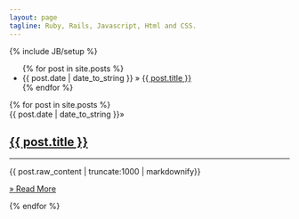 ```yaml
---
layout: page
tagline: Ruby, Rails, Javascript, Html and CSS.
---
```

{% include JB/setup %}
<ul class="posts">
{% for post in site.posts %}
<li>
  <span>
    {{ post.date | date_to_string }}
  </span>&raquo; 
  <a href="{{ BASE_PATH }}{{ post.url }}">
    {{ post.title }}
  </a>
</li>
{% endfor %}
</ul>
<div class='posts'>
  {% for post in site.posts %}
  <div class='well'>
    <span class='text-right'>
    {{ post.date | date_to_string }}&raquo; 
    </span>
    <h2>
      <a href="{{ BASE_PATH }}{{ post.url }}">{{ post.title }}</a>
    </h2>
    <hr />
    {{ post.raw_content | truncate:1000 | markdownify}}
    <p class='text-right'><a href="{{ BASE_PATH }}{{ post.url }}">&raquo; Read More</a></p>
  </div>
  {% endfor %}
</div>